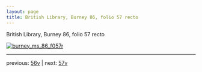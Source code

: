 ```yaml
---
layout: page
title: British Library, Burney 86, folio 57 recto
---
```


British Library, Burney 86, folio 57 recto

[![burney_ms_86_f057r](http://www.homermultitext.org/iipsrv?IIIF=/project/homer/pyramidal/deepzoom/bl/burney86imgs/v1/burney_ms_86_f057r.tif/full/800,/0/default.jpg)](http://www.homermultitext.org/ict2/?urn=urn:cite2:bl:burney86imgs.v1:burney_ms_86_f057r) 

---

previous:  [56v](../56v/) | next: [57v](../57v/)